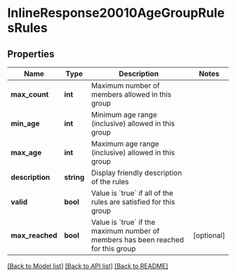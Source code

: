 # InlineResponse20010AgeGroupRulesRules

## Properties
Name | Type | Description | Notes
------------ | ------------- | ------------- | -------------
**max_count** | **int** | Maximum number of members allowed in this group | 
**min_age** | **int** | Minimum age range (inclusive) allowed in this group | 
**max_age** | **int** | Maximum age range (inclusive) allowed in this group | 
**description** | **string** | Display friendly description of the rules | 
**valid** | **bool** | Value is &#x60;true&#x60; if all of the rules are satisfied for this group | 
**max_reached** | **bool** | Value is &#x60;true&#x60; if the maximum number of members has been reached for this group | [optional] 

[[Back to Model list]](../README.md#documentation-for-models) [[Back to API list]](../README.md#documentation-for-api-endpoints) [[Back to README]](../README.md)


